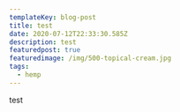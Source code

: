 ```yaml
---
templateKey: blog-post
title: test
date: 2020-07-12T22:33:30.585Z
description: test
featuredpost: true
featuredimage: /img/500-topical-cream.jpg
tags:
  - hemp
---
```

test